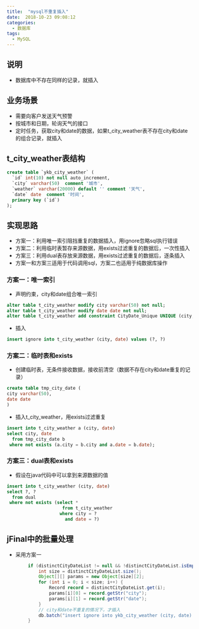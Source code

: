 ```yaml
---
title:  "mysql不重复插入"
date:  2018-10-23 09:08:12
categories: 
  - 数据库
tags:
  - MySQL
---
```


## 说明

* 数据库中不存在同样的记录，就插入

## 业务场景

* 需要向客户发送天气预警
* 按城市和日期，轮询天气的接口
* 定时任务，获取city和date的数据，如果t_city_weather表不存在city和date的组合记录，就插入

## t_city_weather表结构

```sql
create table `ykb_city_weather` (
  `id` int(10) not null auto_increment,
  `city` varchar(50)  comment '城市',
  `weather` varchar(20000) default '' comment '天气',
  `date` date  comment '时间',
  primary key (`id`)
);
```

## 实现思路

* 方案一：利用唯一索引阻挡重复的数据插入，用ignore忽略sql执行错误
* 方案二：利用临时表暂存来源数据，用exists过滤重复的数据后，一次性插入
* 方案三：利用dual表存放来源数据，用exists过滤重复的数据后，逐条插入
* 方案一和方案三适用于代码调用sql，方案二也适用于纯数据库操作

### 方案一：唯一索引

* 声明约束，city和date组合唯一索引

```sql
alter table t_city_weather modify city varchar(50) not null;
alter table t_city_weather modify date date not null;
alter table t_city_weather add constraint CityDate_Unique UNIQUE (city,date);
```

* 插入

```sql
insert ignore into t_city_weather (city, date) values (?, ?)
```

### 方案二：临时表和exists

* 创建临时表，无条件接收数据，接收前清空（数据不存在city和date重复的记录）

```sql
create table tmp_city_date (
city varchar(50),
date date
)
```

* 插入t_city_weather，用exists过滤重复

```sql
insert into t_city_weather a (city, date)
select city, date
  from tmp_city_date b
 where not exists (a.city = b.city and a.date = b.date);
```

### 方案三：dual表和exists

* 假设在java代码中可以拿到来源数据的值

```sql
insert into t_city_weather (city, date)
select ?, ?
  from dual
 where not exists (select * 
                     from t_city_weather 
                    where city = ? 
                      and date = ?)
```                      

## jFinal中的批量处理

* 采用方案一

```java
        if (distinctCityDateList != null && !distinctCityDateList.isEmpty()) {
            int size = distinctCityDateList.size();
            Object[][] params = new Object[size][2];
            for (int i = 0; i < size; i++) {
                Record record = distinctCityDateList.get(i);
                params[i][0] = record.getStr("city");
                params[i][1] = record.getStr("date");
            }
            // city和date不重复的情况下，才插入
            db.batch("insert ignore into ykb_city_weather (city, date) values (?, ?)", params, 1000);
        }
```

